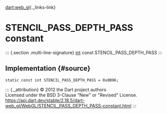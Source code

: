 [dart:web\_gl](../../dart-web_gl/dart-web_gl-library){._links-link}

STENCIL\_PASS\_DEPTH\_PASS constant
===================================

::: {.section .multi-line-signature}
[int](../../dart-core/int-class) const STENCIL\_PASS\_DEPTH\_PASS
:::

Implementation {#source}
--------------

``` {.language-dart data-language="dart"}
static const int STENCIL_PASS_DEPTH_PASS = 0x0B96;
```

::: {._attribution}
© 2012 the Dart project authors\
Licensed under the BSD 3-Clause \"New\" or \"Revised\" License.\
<https://api.dart.dev/stable/2.18.5/dart-web_gl/WebGL/STENCIL_PASS_DEPTH_PASS-constant.html>
:::
